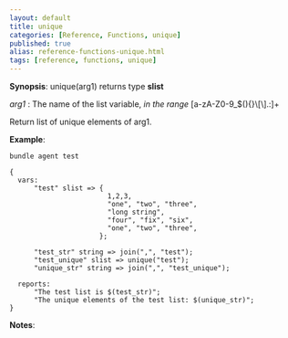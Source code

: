 ```yaml
---
layout: default
title: unique
categories: [Reference, Functions, unique]
published: true
alias: reference-functions-unique.html
tags: [reference, functions, unique]
---
```




**Synopsis**: unique(arg1) returns type **slist**

 *arg1* : The name of the list variable, *in the range*
[a-zA-Z0-9\_\$(){}\\[\\].:]+   


Return list of unique elements of arg1.

**Example**:  
   

```cf3
bundle agent test

{
  vars:
      "test" slist => {
                        1,2,3,
                        "one", "two", "three",
                        "long string",
                        "four", "fix", "six",
                        "one", "two", "three",
                      };

      "test_str" string => join(",", "test");
      "test_unique" slist => unique("test");
      "unique_str" string => join(",", "test_unique");

  reports:
      "The test list is $(test_str)";
      "The unique elements of the test list: $(unique_str)";
}
```

**Notes**:  

